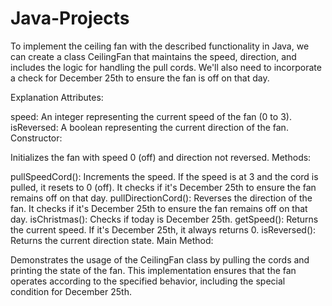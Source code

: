 # Java-Projects

To implement the ceiling fan with the described functionality in Java, we can create a class CeilingFan that maintains the speed, direction, and includes the logic for handling the pull cords. We'll also need to incorporate a check for December 25th to ensure the fan is off on that day.

Explanation
Attributes:

speed: An integer representing the current speed of the fan (0 to 3).
isReversed: A boolean representing the current direction of the fan.
Constructor:

Initializes the fan with speed 0 (off) and direction not reversed.
Methods:

pullSpeedCord(): Increments the speed. If the speed is at 3 and the cord is pulled, it resets to 0 (off). It checks if it's December 25th to ensure the fan remains off on that day.
pullDirectionCord(): Reverses the direction of the fan. It checks if it's December 25th to ensure the fan remains off on that day.
isChristmas(): Checks if today is December 25th.
getSpeed(): Returns the current speed. If it's December 25th, it always returns 0.
isReversed(): Returns the current direction state.
Main Method:

Demonstrates the usage of the CeilingFan class by pulling the cords and printing the state of the fan.
This implementation ensures that the fan operates according to the specified behavior, including the special condition for December 25th.
